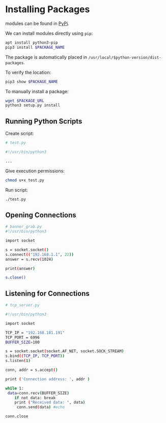 # Installing Packages

modules can be found in [PyPi](http://www.pypi.org/).

We can install modules directly using `pip`:

```bash
apt install python3-pip
pip3 install $PACKAGE_NAME
```

The package is automatically placed in `/usr/local/$python-version/dist-packages`.

To verify the location:

```bash
pip3 show $PACKAGE_NAME
```

To manually install a package:

```bash
wget $PACKAGE_URL
python3 setup.py install
```

## Running Python Scripts

Create script:

```bash
# test.py

#!/usr/bin/python3

...
```

Give execution permissions:

```bash
chmod u+x test.py
```

Run script:

```bash
./test.py
```

## Opening Connections

```bash
# banner_grab.py
#!/usr/bin/python3

import socket

s = socket.socket()
s.connect(("192.168.1.1", 22))
answer = s.recv(1024)

print(answer)

s.close()
```

## Listening for Connections

```bash
# tcp_server.py

#!/usr/bin/python3

import socket

TCP_IP = "192.168.181.191"
TCP_PORT = 6996
BUFFER_SIZE=100

s = socket.socket(socket.AF_NET, socket.SOCK_STREAM)
s.bind((TCP_IP, TCP_PORT))
s.listen(1)

conn, addr = s.accept() 

print ('Connection address: ', addr ) 

while 1: 
 data=conn.recv(BUFFER_SIZE) 
    if not data: break 
    print ("Received data: ", data)
     conn.send(data) #echo 

conn.close

```
